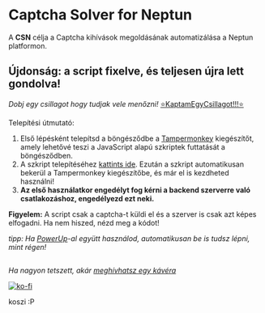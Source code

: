 # Captcha Solver for Neptun



A **CSN** célja a Captcha kihívások megoldásának automatizálása a Neptun platformon. 

## Újdonság: a script fixelve, és teljesen újra lett gondolva!



*Dobj egy csillagot hogy tudjak vele menőzni!* [⭐KaptamEgyCsillagot!!!⭐](https://coub.com/view/1uvg42)

Telepítési útmutató:
1. Első lépésként telepítsd a böngésződbe a [Tampermonkey](https://www.tampermonkey.net/) kiegészítőt, amely lehetővé teszi a JavaScript alapú szkriptek futtatását a böngésződben.
2. A szkript telepítéséhez [kattints ide](https://github.com/LetsUpdate/CSN/releases/latest/download/CSN.user.js). Ezután a szkript automatikusan bekerül a Tampermonkey kiegészítőbe, és már el is kezdheted használni!
3. **Az első használatkor engedélyt fog kérni a backend szerverre való csatlakozáshoz, engedélyezd ezt neki.**

**Figyelem:** A script csak a captcha-t küldi el és a szerver is csak azt képes elfogadni. Ha nem hiszed, nézd meg a kódot!

*tipp: Ha [PowerUp](https://github.com/solymosi/npu)-al együtt használod, automatikusan be is tudsz lépni, mint régen!*


##
*Ha nagyon tetszett, akár [meghívhatsz egy kávéra](https://ko-fi.com/red_official)*

[![ko-fi](https://ko-fi.com/img/githubbutton_sm.svg)](https://ko-fi.com/Q5Q0O1LDA) 

koszi :P
